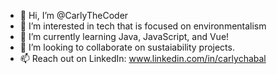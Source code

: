- 👋 Hi, I’m @CarlyTheCoder
- 👀 I’m interested in tech that is focused on environmentalism
- 🌱 I’m currently learning Java, JavaScript, and Vue!
- 💞️ I’m looking to collaborate on sustaiability projects.
- 📫 Reach out on LinkedIn: www.linkedin.com/in/carlychabal

<!---
CarlyTheCoder/CarlyTheCoder is a ✨ special ✨ repository because its `README.md` (this file) appears on your GitHub profile.
You can click the Preview link to take a look at your changes.
--->
